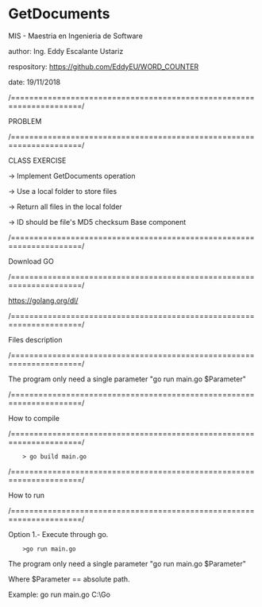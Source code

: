 # GetDocuments

MIS - Maestria en Ingenieria de Software

author: Ing. Eddy Escalante Ustariz

respository: https://github.com/EddyEU/WORD_COUNTER

date: 19/11/2018

/=====================================================================/

PROBLEM

/=====================================================================/

CLASS EXERCISE 

-> Implement GetDocuments operation

-> Use a local folder to store files 

-> Return all files in the local folder 

-> ID should be file's MD5 checksum Base component


/=====================================================================/

Download GO

/=====================================================================/

https://golang.org/dl/

/=====================================================================/

Files description

/=====================================================================/

The program only need a single parameter "go run main.go $Parameter"

/=====================================================================/

How to compile

/=====================================================================/

        > go build main.go

/=====================================================================/

How to run

/=====================================================================/

Option 1.- Execute through go.

        >go run main.go 

The program only need a single parameter "go run main.go $Parameter"

Where $Parameter == absolute path. 

Example: go run main.go C:\Go
